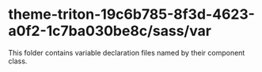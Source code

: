 # theme-triton-19c6b785-8f3d-4623-a0f2-1c7ba030be8c/sass/var

This folder contains variable declaration files named by their component class.
